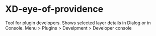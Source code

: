 # XD-eye-of-providence
Tool for plugin developers. Shows selected layer details in Dialog or in Console. Menu > Plugins > Develpment > Developer console
